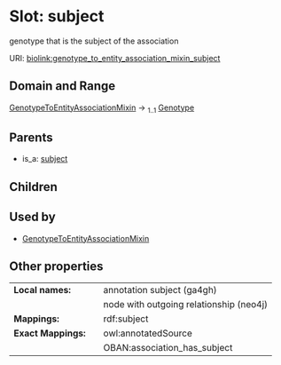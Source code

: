 
# Slot: subject


genotype that is the subject of the association

URI: [biolink:genotype_to_entity_association_mixin_subject](https://w3id.org/biolink/vocab/genotype_to_entity_association_mixin_subject)


## Domain and Range

[GenotypeToEntityAssociationMixin](GenotypeToEntityAssociationMixin.md) &#8594;  <sub>1..1</sub> [Genotype](Genotype.md)

## Parents

 *  is_a: [subject](subject.md)

## Children


## Used by

 * [GenotypeToEntityAssociationMixin](GenotypeToEntityAssociationMixin.md)

## Other properties

|  |  |  |
| --- | --- | --- |
| **Local names:** | | annotation subject (ga4gh) |
|  | | node with outgoing relationship (neo4j) |
| **Mappings:** | | rdf:subject |
| **Exact Mappings:** | | owl:annotatedSource |
|  | | OBAN:association_has_subject |

